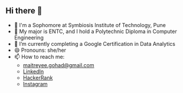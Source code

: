 ## Hi there 👋

- 📖 I'm a Sophomore at Symbiosis Institute of Technology, Pune
- 📖 My major is ENTC, and I hold a Polytechnic Diploma in Computer Engineering
- 🌱 I’m currently completing a Google Certification in Data Analytics
- 😄 Pronouns: she/her
- 📫 How to reach me:
  - maitreyee.gohad@gmail.com
  - [LinkedIn](https://www.linkedin.com/in/maitreyee-gohad-a616312b4/)
  - [HackerRank](https://www.hackerrank.com/profile/maitreyee_gohad)
  - [Instagram](https://www.instagram.com/maitreyeegohad?igsh=YjZuMDl0MmR0cHBz&utm_source=qr)
  

